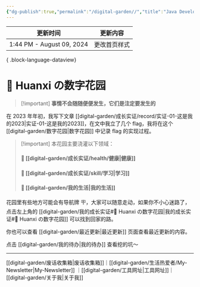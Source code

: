 ```yaml
---
{"dg-publish":true,"permalink":"/digital-garden//","title":"Java Development | Trail Running | Reading","tags":["gardenEntry"]}
---
```



| 更新时间                      | 更新内容   |
| ------------------------- | ------ |
| 1:44 PM - August 09, 2024 | 更改首页样式 |

{ .block-language-dataview}

# 🌿 Huanxi の数字花园

> [!important] **事情不会随随便便发生，它们是注定要发生的**

在 2023 年年初，我写下文章 [[digital-garden/成长实证/record/实证-01-这是我的2023\|实证-01-这是我的2023]]，在文中我立了几个 flag，我将在这个 [[digital-garden/数字花园\|数字花园]] 中记录 flag 的实现过程。

> [!important] 本花园主要浇灌以下领域：
> #### 🌱 [[digital-garden/成长实证/health/健康\|健康]]
> #### 📝 [[digital-garden/成长实证/skill/学习\|学习]]
> #### 🔆 [[digital-garden/我的生活\|我的生活]]

花园里有些地方可能会有导航牌 🪧，大家可以随意走动，如果你不小心迷路了，点击左上角的 [[digital-garden/我的成长实证#🌿 Huanxi の数字花园\|我的成长实证#🌿 Huanxi の数字花园]] 可以找到回家的路。

你也可以查看 [[digital-garden/最近更新\|最近更新]] 页面查看最近更新的内容。

点击 [[digital-garden/我的待办\|我的待办]] 查看挖的坑～

---

[[digital-garden/废话收集箱\|废话收集箱]]｜[[digital-garden/生活热爱者/My-Newsletter\|My-Newsletter]] ｜[[digital-garden/工具网址\|工具网址]]｜[[digital-garden/关于我\|关于我]]
